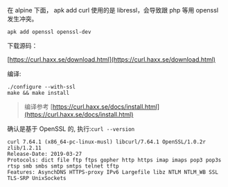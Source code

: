 在 alpine 下面， apk add curl 使用的是 libressl，会导致跟 php 等用 openssl 发生冲突。

```
apk add openssl openssl-dev
```

下载源码：

[https://curl.haxx.se/download.html](https://curl.haxx.se/download.html)

编译:

```
./configure --with-ssl
make && make install
```

> 编译参考 [https://curl.haxx.se/docs/install.html](https://curl.haxx.se/docs/install.html)

确认是基于 OpenSSL 的, 执行:`curl --version`

```
curl 7.64.1 (x86_64-pc-linux-musl) libcurl/7.64.1 OpenSSL/1.0.2r zlib/1.2.11
Release-Date: 2019-03-27
Protocols: dict file ftp ftps gopher http https imap imaps pop3 pop3s rtsp smb smbs smtp smtps telnet tftp
Features: AsynchDNS HTTPS-proxy IPv6 Largefile libz NTLM NTLM_WB SSL TLS-SRP UnixSockets
```
